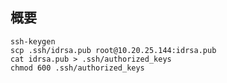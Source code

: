 
## 概要
```shell
ssh-keygen
scp .ssh/idrsa.pub root@10.20.25.144:idrsa.pub
cat idrsa.pub > .ssh/authorized_keys
chmod 600 .ssh/authorized_keys

``` 


